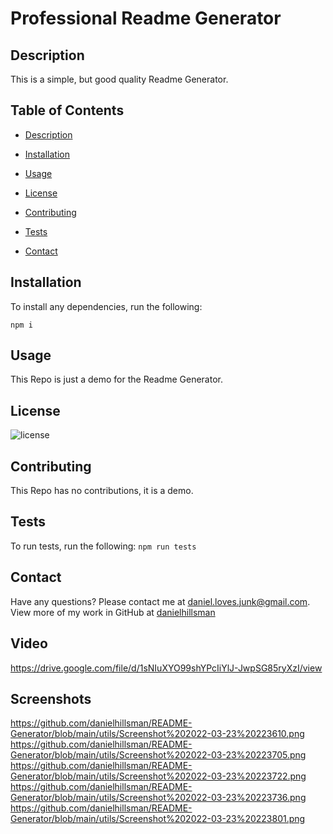 # Professional Readme Generator

## Description
This is a simple, but good quality Readme Generator.


## Table of Contents
* [Description](#description)
- [Installation](#installation)
* [Usage](#usage)
- [License](#license)
* [Contributing](#contributing)
- [Tests](#tests)
* [Contact](#contact)

## Installation

To install any dependencies, run the following:

`
npm i
`

## Usage

This Repo is just a demo for the Readme Generator.

## License
![license](https://img.shields.io/static/v1?label=license&message=Unlicense&color=success)

## Contributing

This Repo has no contributions, it is a demo.

## Tests

To run tests, run the following:
`
npm run tests
`
## Contact
Have any questions? Please contact me at [daniel.loves.junk@gmail.com](mailto:daniel.loves.junk@gmail.com). View more of my work in GitHub at [danielhillsman](https://github.com/danielhillsman)

## Video
https://drive.google.com/file/d/1sNIuXYO99shYPcIiYlJ-JwpSG85ryXzI/view

## Screenshots
https://github.com/danielhillsman/README-Generator/blob/main/utils/Screenshot%202022-03-23%20223610.png
https://github.com/danielhillsman/README-Generator/blob/main/utils/Screenshot%202022-03-23%20223705.png
https://github.com/danielhillsman/README-Generator/blob/main/utils/Screenshot%202022-03-23%20223722.png
https://github.com/danielhillsman/README-Generator/blob/main/utils/Screenshot%202022-03-23%20223736.png
https://github.com/danielhillsman/README-Generator/blob/main/utils/Screenshot%202022-03-23%20223801.png
